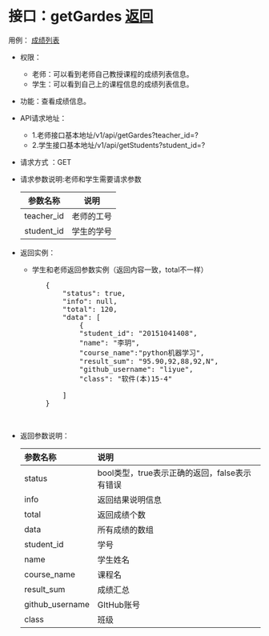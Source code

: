 # 接口：getGardes  [返回](../README.md)
用例： [成绩列表](../用例/成绩列表.md)

- 权限：
    - 老师：可以看到老师自己教授课程的成绩列表信息。
    - 学生：可以看到自己上的课程信息的成绩列表信息。

- 功能：查看成绩信息。

- API请求地址：
   - 1.老师接口基本地址/v1/api/getGardes?teacher_id=?
   - 2.学生接口基本地址/v1/api/getStudents?student_id=?

- 请求方式 ：GET

- 请求参数说明:老师和学生需要请求参数

  |参数名称|说明|
  |:--:|:--:|
  |teacher_id|老师的工号|
  |student_id|学生的学号|

- 返回实例：
    - 学生和老师返回参数实例（返回内容一致，total不一样）
    <pre>
        {
            "status": true,
            "info": null,
            "total": 120,
            "data": [
                {
                "student_id": "20151041408",
                "name": "李玥",
                "course_name":"python机器学习",
                "result_sum": "95.90,92,88,92,N",
                "github_username": "liyue",
                "class": "软件(本)15-4"
               
            ]
        }

    </pre>

- 返回参数说明：

  |参数名称|说明|
  |:--|:--|
  |status|bool类型，true表示正确的返回，false表示有错误|
  |info|返回结果说明信息|
  |total|返回成绩个数|
  |data|所有成绩的数组|
  |student_id|学号|
  |name|学生姓名|
  |course_name|课程名|
  |result_sum|成绩汇总|
  |github_username|GItHub账号|
  |class|班级|
